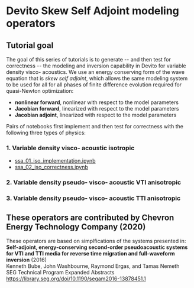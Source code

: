 # Devito Skew Self Adjoint modeling operators

## Tutorial goal

The goal of this series of tutorials is to generate -- and then test for correctness -- the modeling and inversion capability in Devito for variable density visco- acoustics. We use an energy conserving form of the wave equation that is *skew self adjoint*, which allows the same modeling system to be used for all for all phases of finite difference evolution required for quasi-Newton optimization:
- **nonlinear forward**, nonlinear with respect to the model parameters
- **Jacobian forward**, linearized with respect to the model parameters 
- **Jacobian adjoint**, linearized with respect to the model parameters

Pairs of notebooks first implement and then test for correctness with the following three types of physics:

### 1. Variable density visco- acoustic isotropic
- [ssa_01_iso_implementation.ipynb](ssa_01_variable_density_implementation.ipynb)
- [ssa_02_iso_correctness.ipynb](ssa_01_variable_density_correctness.ipynb)

### 2. Variable density pseudo- visco- acoustic VTI anisotropic

### 3. Variable density pseudo- visco- acoustic TTI anisotropic


## These operators are contributed by Chevron Energy Technology Company (2020)

These operators are based on simplfications of the systems presented in:
<br>**Self-adjoint, energy-conserving second-order pseudoacoustic systems for VTI and TTI media for reverse time migration and full-waveform inversion** (2016)
<br>Kenneth Bube, John Washbourne, Raymond Ergas, and Tamas Nemeth
<br>SEG Technical Program Expanded Abstracts
<br>https://library.seg.org/doi/10.1190/segam2016-13878451.1